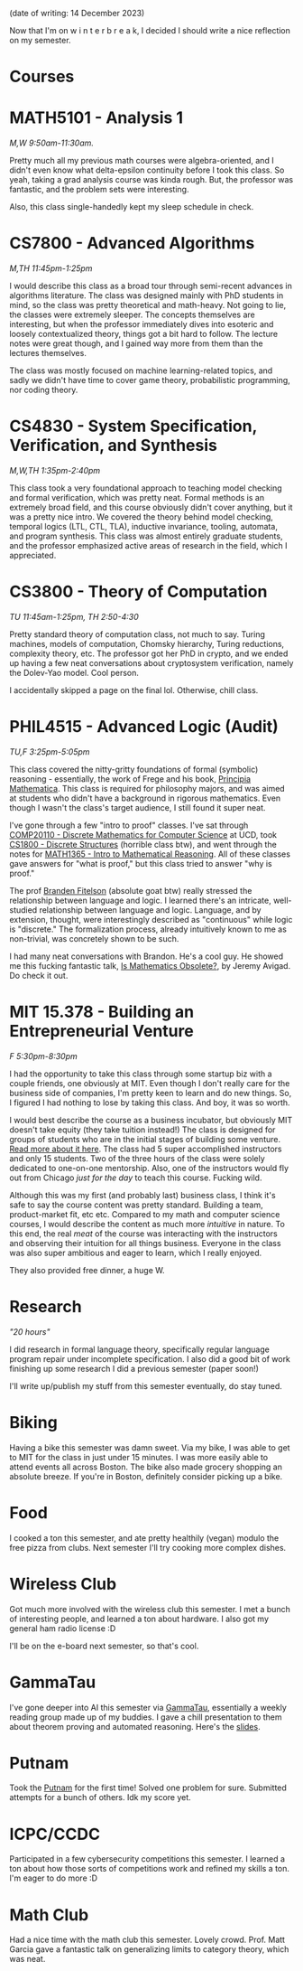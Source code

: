 (date of writing: 14 December 2023)

Now that I'm on w i n t e r b r e a k, I decided I should write a nice reflection on my semester.

# Courses

# MATH5101 - Analysis 1  
*M,W 9:50am-11:30am.*

Pretty much all my previous math courses were algebra-oriented, and I didn't even know what delta-epsilon continuity before I took this class. So yeah, taking a grad analysis course was kinda rough. But, the professor was fantastic, and the problem sets were interesting. 

Also, this class single-handedly kept my sleep schedule in check.

# CS7800 - Advanced Algorithms
*M,TH 11:45pm-1:25pm*

I would describe this class as a broad tour through semi-recent advances in algorithms literature. The class was designed mainly with PhD students in mind, so the class was pretty theoretical and math-heavy. Not going to lie, the classes were extremely sleeper. The concepts themselves are interesting, but when the professor immediately dives into esoteric and loosely contextualized theory, things got a bit hard to follow. The lecture notes were great though, and I gained way more from them than the lectures themselves.

The class was mostly focused on machine learning-related topics, and sadly we didn't have time to cover game theory, probabilistic programming, nor coding theory.

# CS4830 - System Specification, Verification, and Synthesis
*M,W,TH 1:35pm-2:40pm*

This class took a very foundational approach to teaching model checking and formal verification, which was pretty neat. Formal methods is an extremely broad field, and this course obviously didn't cover anything, but it was a pretty nice intro. We covered the theory behind model checking, temporal logics (LTL, CTL, TLA), inductive invariance, tooling, automata, and program synthesis. This class was almost entirely graduate students, and the professor emphasized active areas of research in the field, which I appreciated. 

# CS3800 - Theory of Computation
*TU 11:45am-1:25pm, TH 2:50-4:30*

Pretty standard theory of computation class, not much to say. Turing machines, models of computation, Chomsky hierarchy, Turing reductions, complexity theory, etc. The professor got her PhD in crypto, and we ended up having a few neat conversations about cryptosystem verification, namely the Dolev-Yao model. Cool person.

I accidentally skipped a page on the final lol. Otherwise, chill class.

# PHIL4515 - Advanced Logic (Audit)
*TU,F 3:25pm-5:05pm*

This class covered the nitty-gritty foundations of formal (symbolic) reasoning - essentially, the work of Frege and his book, [Principia Mathematica](https://en.wikipedia.org/wiki/Principia_Mathematica). This class is required for philosophy majors, and was aimed at students who didn't have a background in rigorous mathematics. Even though I wasn't the class's target audience, I still found it super neat. 

I've gone through a few "intro to proof" classes. I've sat through [COMP20110 - Discrete Mathematics for Computer Science](https://web.archive.org/web/20231210210735/https://hub.ucd.ie/usis/!W_HU_MENU.P_PUBLISH?p_tag=MODULE&MODULE=COMP20110&TERMCODE=202200) at UCD, took [CS1800 - Discrete Structures](https://course.ccs.neu.edu/cs1800f22/) (horrible class btw), and went through the notes for [MATH1365 - Intro to Mathematical Reasoning](https://web.northeastern.edu/dummit/teaching_fa22_1365.html). All of these classes gave answers for "what is proof," but this class tried to answer "why is proof." 

The prof [Branden Fitelson](https://fitelson.org/) (absolute goat btw) really stressed the relationship between language and logic. I learned there's an intricate, well-studied relationship between language and logic. Language, and by extension, thought, were interestingly described as "continuous" while logic is "discrete." The formalization process, already intuitively known to me as non-trivial, was concretely shown to be such.

I had many neat conversations with Brandon. He's a cool guy. He showed me this fucking fantastic talk, [Is Mathematics Obsolete?](https://youtu.be/lE48QtO4xBQ), by Jeremy Avigad. Do check it out.

# MIT 15.378 - Building an Entrepreneurial Venture
*F 5:30pm-8:30pm*

I had the opportunity to take this class through some startup biz with a couple friends, one obviously at MIT. Even though I don't really care for the business side of companies, I'm pretty keen to learn and do new things. So, I figured I had nothing to lose by taking this class. And boy, it was so worth.

I would best describe the course as a business incubator, but obviously MIT doesn't take equity (they take tuition instead!) The class is designed for groups of students who are in the initial stages of building some venture. [Read more about it here](https://entrepreneurship.mit.edu/an-inside-look-at-gsd/). The class had 5 super accomplished instructors and only 15 students. Two of the three hours of the class were solely dedicated to one-on-one mentorship. Also, one of the instructors would fly out from Chicago *just for the day* to teach this course. Fucking wild.

Although this was my first (and probably last) business class, I think it's safe to say the course content was pretty standard. Building a team, product-market fit, etc etc. Compared to my math and computer science courses, I would describe the content as much more *intuitive* in nature. To this end, the real *meat* of the course was interacting with the instructors and observing their intuition for all things business. Everyone in the class was also super ambitious and eager to learn, which I really enjoyed.

They also provided free dinner, a huge W.

# Research
*"20 hours"*

I did research in formal language theory, specifically regular language program repair under incomplete specification. I also did a good bit of work finishing up some research I did a previous semester (paper soon!)

I'll write up/publish my stuff from this semester eventually, do stay tuned.

# Biking
Having a bike this semester was damn sweet. Via my bike, I was able to get to MIT for the class in just under 15 minutes. I was more easily able to attend events all across Boston. The bike also made grocery shopping an absolute breeze. If you're in Boston, definitely consider picking up a bike.

# Food
I cooked a ton this semester, and ate pretty healthily (vegan) modulo the free pizza from clubs. Next semester I'll try cooking more complex dishes.

# Wireless Club
Got much more involved with the wireless club this semester. I met a bunch of interesting people, and learned a ton about hardware. I also got my general ham radio license :D

I'll be on the e-board next semester, so that's cool.

# GammaTau
I've gone deeper into AI this semester via [GammaTau](https://gammatau.ai), essentially a weekly reading group made up of my buddies. I gave a chill presentation to them about theorem proving and automated reasoning. Here's the [slides](/assets/a-brief-intro-to-verification.pdf).

# Putnam
Took the [Putnam](https://maa.org/math-competitions/william-lowell-putnam-mathematical-competition) for the first time! Solved one problem for sure. Submitted attempts for a bunch of others. Idk my score yet.

# ICPC/CCDC
Participated in a few cybersecurity competitions this semester. I learned a ton about how those sorts of competitions work and refined my skills a ton. I'm eager to do more :D 

# Math Club
Had a nice time with the math club this semester. Lovely crowd. Prof. Matt Garcia gave a fantastic talk on generalizing limits to category theory, which was neat.
